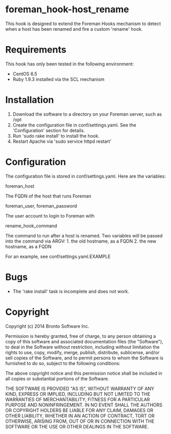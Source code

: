 foreman_hook-host_rename
===================

This hook is designed to extend the Foreman Hooks mechanism to detect when a host 
has been renamed and fire a custom 'rename' hook.

Requirements
============

This hook has only been tested in the following environment:

 * CentOS 6.5
 * Ruby 1.9.3 installed via the SCL mechanism

Installation
============

1. Download the software to a directory on your Foreman server, such as /opt
1. Create the configuration file in conf/settings.yaml. See the 'Configuration' section for details.
1. Run 'sudo rake install' to install the hook.
1. Restart Apache via 'sudo service httpd restart'

Configuration
=============

The configuration file is stored in conf/settings.yaml. Here are the variables:

foreman_host        

  The FQDN of the host that runs Foreman

foreman_user, foreman_password
  
  The user account to login to Foreman with

rename_hook_command

  The command to run after a host is renamed. Two variables will be passed into the
  command via ARGV: 
    1. the old hostname, as a FQDN
    2. the new hostname, as a FQDN

For an example, see conf/settings.yaml.EXAMPLE


Bugs
====

 * The 'rake install' task is incomplete and does not work.
   
Copyright
=========

Copyright (c) 2014 Bronto Software Inc.

Permission is hereby granted, free of charge, to any person obtaining a copy of
this software and associated documentation files (the "Software"), to deal in
the Software without restriction, including without limitation the rights to
use, copy, modify, merge, publish, distribute, sublicense, and/or sell copies of
the Software, and to permit persons to whom the Software is furnished to do so,
subject to the following conditions:

The above copyright notice and this permission notice shall be included in all
copies or substantial portions of the Software.

THE SOFTWARE IS PROVIDED "AS IS", WITHOUT WARRANTY OF ANY KIND, EXPRESS OR
IMPLIED, INCLUDING BUT NOT LIMITED TO THE WARRANTIES OF MERCHANTABILITY, FITNESS
FOR A PARTICULAR PURPOSE AND NONINFRINGEMENT. IN NO EVENT SHALL THE AUTHORS OR
COPYRIGHT HOLDERS BE LIABLE FOR ANY CLAIM, DAMAGES OR OTHER LIABILITY, WHETHER
IN AN ACTION OF CONTRACT, TORT OR OTHERWISE, ARISING FROM, OUT OF OR IN
CONNECTION WITH THE SOFTWARE OR THE USE OR OTHER DEALINGS IN THE SOFTWARE.